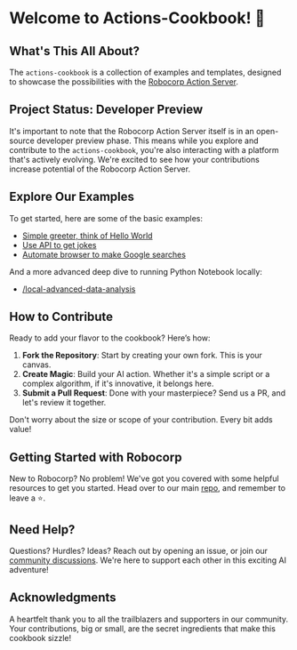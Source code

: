 # Welcome to Actions-Cookbook! 🌟

## What's This All About?

The `actions-cookbook` is a collection of examples and templates, 
designed to showcase the possibilities with the [Robocorp Action Server](https://github.com/robocorp/robocorp).

## Project Status: Developer Preview

It's important to note that the Robocorp Action Server itself is in an open-source developer preview phase.
This means while you explore and contribute to the `actions-cookbook`, you're also interacting with a platform
that's actively evolving. We're excited to see how your contributions increase potential of the Robocorp Action Server.

## Explore Our Examples

To get started, here are some of the basic examples:

- [Simple greeter, think of Hello World](/greeter)
- [Use API to get jokes](/api-jokes)
- [Automate browser to make Google searches](/browser-google)

And a more advanced deep dive to running Python Notebook locally:
- [/local-advanced-data-analysis](/local-advanced-data-analysis)

## How to Contribute

Ready to add your flavor to the cookbook? Here’s how:

1. **Fork the Repository**: Start by creating your own fork. This is your canvas.
2. **Create Magic**: Build your AI action. Whether it's a simple script or a complex algorithm, if it's innovative, it belongs here.
3. **Submit a Pull Request**: Done with your masterpiece? Send us a PR, and let's review it together.

Don't worry about the size or scope of your contribution. Every bit adds value!

## Getting Started with Robocorp

New to Robocorp? No problem! We've got you covered with some helpful resources to get you started.
Head over to our main [repo](https://github.com/robocorp/robocorp), and remember to leave a ⭐️.

## Need Help?
Questions? Hurdles? Ideas? Reach out by opening an issue, or join our [community discussions](https://github.com/robocorp/robocorp/discussions). We're here to support each other in this exciting AI adventure!

## Acknowledgments
A heartfelt thank you to all the trailblazers and supporters in our community. Your contributions, big or small, are the secret ingredients that make this cookbook sizzle!
